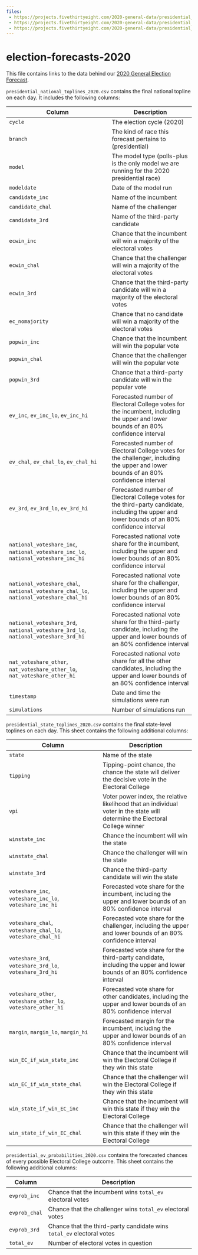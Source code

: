 ```yaml
---
files:
 - https://projects.fivethirtyeight.com/2020-general-data/presidential_national_toplines_2020.csv
 - https://projects.fivethirtyeight.com/2020-general-data/presidential_state_toplines_2020.csv
 - https://projects.fivethirtyeight.com/2020-general-data/presidential_ev_probabilities_2020.csv
---
```


# election-forecasts-2020

This file contains links to the data behind our [2020 General Election Forecast](https://projects.fivethirtyeight.com/2020-election-forecast/).


`presidential_national_toplines_2020.csv` contains the final national topline on each day. It includes the following columns:

Column | Description
-------|------------
`cycle` | The election cycle (2020)
`branch` | The kind of race this forecast pertains to (presidential)
`model` | The model type (polls-plus is the only model we are running for the 2020 presidential race)
`modeldate` | Date of the model run
`candidate_inc` | Name of the incumbent
`candidate_chal` | Name of the challenger
`candidate_3rd` | Name of the third-party candidate
`ecwin_inc` | Chance that the incumbent will win a majority of the electoral votes
`ecwin_chal` | Chance that the challenger will win a majority of the electoral votes
`ecwin_3rd` | Chance that the third-party candidate will win a majority of the electoral votes
`ec_nomajority` | Chance that no candidate will win a majority of the electoral votes
`popwin_inc` | Chance that the incumbent will win the popular vote
`popwin_chal` | Chance that the challenger will win the popular vote
`popwin_3rd` | Chance that a third-party candidate will win the popular vote
`ev_inc`, `ev_inc_lo`, `ev_inc_hi` | Forecasted number of Electoral College votes for the incumbent, including the upper and lower bounds of an 80% confidence interval
`ev_chal`, `ev_chal_lo`, `ev_chal_hi` | Forecasted number of Electoral College votes for the challenger, including the upper and lower bounds of an 80% confidence interval
`ev_3rd`, `ev_3rd_lo`, `ev_3rd_hi` | Forecasted number of Electoral College votes for the third-party candidate, including the upper and lower bounds of an 80% confidence interval
`national_voteshare_inc`, `national_voteshare_inc_lo`, `national_voteshare_inc_hi`| Forecasted national vote share for the incumbent, including the upper and lower bounds of an 80% confidence interval
`national_voteshare_chal`, `national_voteshare_chal_lo`, `national_voteshare_chal_hi` | Forecasted national vote share for the challenger, including the upper and lower bounds of an 80% confidence interval
`national_voteshare_3rd`, `national_voteshare_3rd_lo`, `national_voteshare_3rd_hi` | Forecasted national vote share for the third-party candidate, including the upper and lower bounds of an 80% confidence interval
`nat_voteshare_other`, `nat_voteshare_other_lo`, `nat_voteshare_other_hi` | Forecasted national vote share for all the other candidates, including the upper and lower bounds of an 80% confidence interval
`timestamp` | Date and time the simulations were run
`simulations` | Number of simulations run


`presidential_state_toplines_2020.csv` contains the final state-level toplines on each day. This sheet contains the following additional columns:


Column | Description
-------|------------
`state` | Name of the state
`tipping` | Tipping-point chance, the chance the state will deliver the decisive vote in the Electoral College
`vpi` | Voter power index, the relative likelihood that an individual voter in the state will determine the Electoral College winner
`winstate_inc` | Chance the incumbent will win the state
`winstate_chal` | Chance the challenger will win the state
`winstate_3rd` | Chance the third-party candidate will win the state
`voteshare_inc`, `voteshare_inc_lo`, `voteshare_inc_hi` | Forecasted vote share for the incumbent, including the upper and lower bounds of an 80% confidence interval
`voteshare_chal`, `voteshare_chal_lo`, `voteshare_chal_hi` | Forecasted vote share for the challenger, including the upper and lower bounds of an 80% confidence interval
`voteshare_3rd`, `voteshare_3rd_lo`, `voteshare_3rd_hi` | Forecasted vote share for the third-party candidate, including the upper and lower bounds of an 80% confidence interval
`voteshare_other`, `voteshare_other_lo`, `voteshare_other_hi` | Forecasted vote share for other candidates, including the upper and lower bounds of an 80% confidence interval
`margin`, `margin_lo`, `margin_hi` | Forecasted margin for the incumbent, including the upper and lower bounds of an 80% confidence interval
`win_EC_if_win_state_inc` | Chance that the incumbent will win the Electoral College if they win this state
`win_EC_if_win_state_chal` | Chance that the challenger will win the Electoral College if they win this state
`win_state_if_win_EC_inc` | Chance that the incumbent will win this state if they win the Electoral College
`win_state_if_win_EC_chal` | Chance that the challenger will win this state if they win the Electoral College


`presidential_ev_probabilities_2020.csv` contains the forecasted chances of every possible Electoral College outcome. This sheet contains the following additional columns:


Column | Description
-------|------------
`evprob_inc` | Chance that the incumbent wins `total_ev` electoral votes
`evprob_chal` | Chance that the challenger wins `total_ev` electoral votes
`evprob_3rd` | Chance that the third-party candidate wins `total_ev` electoral votes
`total_ev` | Number of electoral votes in question
